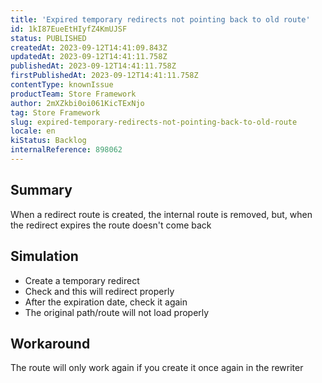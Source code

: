 ```yaml
---
title: 'Expired temporary redirects not pointing back to old route'
id: 1kI87EueEtHIyfZ4KmUJSF
status: PUBLISHED
createdAt: 2023-09-12T14:41:09.843Z
updatedAt: 2023-09-12T14:41:11.758Z
publishedAt: 2023-09-12T14:41:11.758Z
firstPublishedAt: 2023-09-12T14:41:11.758Z
contentType: knownIssue
productTeam: Store Framework
author: 2mXZkbi0oi061KicTExNjo
tag: Store Framework
slug: expired-temporary-redirects-not-pointing-back-to-old-route
locale: en
kiStatus: Backlog
internalReference: 898062
---
```


## Summary



When a redirect route is created, the internal route is removed, but, when the redirect expires the route doesn't come back


##

## Simulation




- Create a temporary redirect
- Check and this will redirect properly
- After the expiration date, check it again
- The original path/route will not load properly


##

## Workaround


The route will only work again if you create it once again in the rewriter



